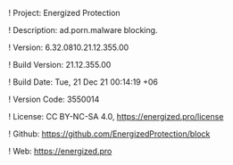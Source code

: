 ! Project: Energized Protection

! Description: ad.porn.malware blocking.

! Version: 6.32.0810.21.12.355.00

! Build Version: 21.12.355.00

! Build Date: Tue, 21 Dec 21 00:14:19 +06

! Version Code: 3550014

! License: CC BY-NC-SA 4.0, https://energized.pro/license

! Github: https://github.com/EnergizedProtection/block

! Web: https://energized.pro
